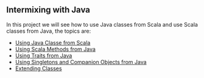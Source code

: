 Intermixing with Java
-----------------------
In this project we will see how to use Java classes from Scala and use Scala classes from Java, the topics are:

* [Using Java Classe from Scala](https://github.com/robsonoduarte/learn-scala/blob/master/pragmatic-scala/intermixing-with-java/src/main/scala/br/com/mystudies/scala/UsingJavaClassesFromScala.scala)
* [Using Scala Methods from Java](https://github.com/robsonoduarte/learn-scala/blob/master/pragmatic-scala/intermixing-with-java/src/main/java/br/com/mystudies/scala/UsingScalaMethodsFromJava.java)
* [Using Traits from Java](https://github.com/robsonoduarte/learn-scala/blob/master/pragmatic-scala/intermixing-with-java/src/main/java/br/com/mystudies/scala/UsingTratisFromJava.java)
* [Using Singletons and Companion Objects from Java](https://github.com/robsonoduarte/learn-scala/blob/master/pragmatic-scala/intermixing-with-java/src/main/java/br/com/mystudies/scala/UsingSingletonsAndCompanionObjectsFromJava.java)
* [Extending Classes](https://github.com/robsonoduarte/learn-scala/blob/master/pragmatic-scala/intermixing-with-java/src/main/scala/br/com/mystudies/scala/ExtendingClasses.scala)
